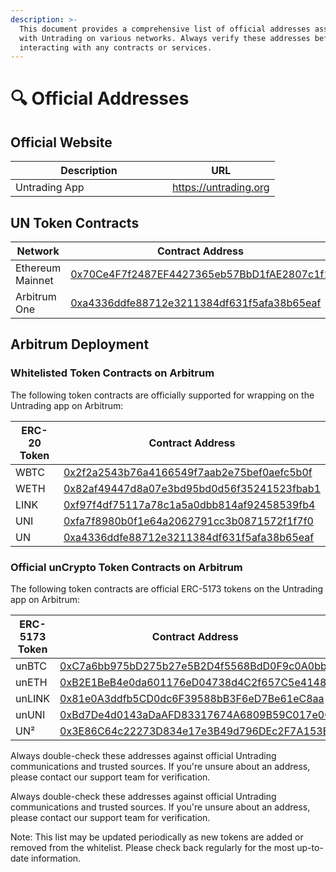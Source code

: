 ```yaml
---
description: >-
  This document provides a comprehensive list of official addresses associated
  with Untrading on various networks. Always verify these addresses before
  interacting with any contracts or services.
---
```


# 🔍 Official Addresses

## Official Website

<table><thead><tr><th width="235">Description</th><th>URL</th></tr></thead><tbody><tr><td>Untrading App</td><td><a href="https://untrading.org">https://untrading.org</a></td></tr></tbody></table>

## UN Token Contracts

<table><thead><tr><th width="234">Network</th><th>Contract Address</th></tr></thead><tbody><tr><td>Ethereum Mainnet</td><td><a href="https://etherscan.io/token/0x70Ce4F7f2487EF4427365eb57BbD1fAE2807c1f1">0x70Ce4F7f2487EF4427365eb57BbD1fAE2807c1f1</a></td></tr><tr><td>Arbitrum One</td><td><a href="https://arbiscan.io/token/0xa4336ddfe88712e3211384df631f5afa38b65eaf">0xa4336ddfe88712e3211384df631f5afa38b65eaf</a></td></tr></tbody></table>

## Arbitrum Deployment

### Whitelisted Token Contracts on Arbitrum

The following token contracts are officially supported for wrapping on the Untrading app on Arbitrum:

<table><thead><tr><th width="237">ERC-20 Token</th><th>Contract Address</th></tr></thead><tbody><tr><td>WBTC</td><td><a href="https://arbiscan.io/address/0x2f2a2543b76a4166549f7aab2e75bef0aefc5b0f">0x2f2a2543b76a4166549f7aab2e75bef0aefc5b0f</a></td></tr><tr><td>WETH</td><td><a href="https://arbiscan.io/address/0x82af49447d8a07e3bd95bd0d56f35241523fbab1">0x82af49447d8a07e3bd95bd0d56f35241523fbab1</a></td></tr><tr><td>LINK</td><td><a href="https://arbiscan.io/address/0xf97f4df75117a78c1a5a0dbb814af92458539fb4">0xf97f4df75117a78c1a5a0dbb814af92458539fb4</a></td></tr><tr><td>UNI</td><td><a href="https://arbiscan.io/address/0xfa7f8980b0f1e64a2062791cc3b0871572f1f7f0">0xfa7f8980b0f1e64a2062791cc3b0871572f1f7f0</a></td></tr><tr><td>UN</td><td><a href="https://arbiscan.io/address/0xa4336ddfe88712e3211384df631f5afa38b65eaf">0xa4336ddfe88712e3211384df631f5afa38b65eaf</a></td></tr></tbody></table>

### Official unCrypto Token Contracts on Arbitrum

The following token contracts are official ERC-5173 tokens on the Untrading app on Arbitrum:

<table><thead><tr><th width="244">ERC-5173 Token</th><th>Contract Address</th></tr></thead><tbody><tr><td>unBTC</td><td><a href="https://arbiscan.io/address/0xC7a6bb975bD275b27e5B2D4f5568BdD0F9c0A0bb">0xC7a6bb975bD275b27e5B2D4f5568BdD0F9c0A0bb</a></td></tr><tr><td>unETH</td><td><a href="https://arbiscan.io/address/0xB2E1BeB4e0da601176eD04738d4C2f657C5e4148">0xB2E1BeB4e0da601176eD04738d4C2f657C5e4148</a></td></tr><tr><td>unLINK</td><td><a href="https://arbiscan.io/address/0x81e0A3ddfb5CD0dc6F39588bB3F6eD7Be61eC8aa">0x81e0A3ddfb5CD0dc6F39588bB3F6eD7Be61eC8aa</a></td></tr><tr><td>unUNI</td><td><a href="https://arbiscan.io/address/0xBd7De4d0143aDaAFD83317674A6809B59C017e00">0xBd7De4d0143aDaAFD83317674A6809B59C017e00</a></td></tr><tr><td>UN²</td><td><a href="https://arbiscan.io/address/0x3E86C64c22273D834e17e3B49d796DEc2F7A153E">0x3E86C64c22273D834e17e3B49d796DEc2F7A153E</a></td></tr></tbody></table>

Always double-check these addresses against official Untrading communications and trusted sources. If you're unsure about an address, please contact our support team for verification.

Always double-check these addresses against official Untrading communications and trusted sources. If you're unsure about an address, please contact our support team for verification.

Note: This list may be updated periodically as new tokens are added or removed from the whitelist. Please check back regularly for the most up-to-date information.
